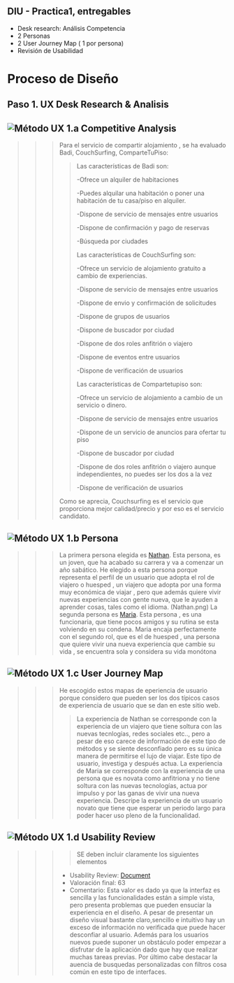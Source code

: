 ## DIU - Practica1, entregables




- Desk research: Análisis Competencia 
- 2 Personas 
- 2 User Journey Map  ( 1 por persona)
- Revisión de Usabilidad 


# Proceso de Diseño 

## Paso 1. UX Desk Research & Analisis 

![Método UX](../img/Competitive.png) 1.a Competitive Analysis
-----

>>>Para el servicio de compartir alojamiento , se ha evaluado Badi, CouchSurfing, ComparteTuPiso:
>>>>Las características de Badi son:
>>>>
>>>>-Ofrece un alquiler de habitaciones
>>>>
>>>>-Puedes alquilar una habitación o poner una habitación de tu casa/piso en alquiler.
>>>>
>>>>-Dispone de servicio de mensajes entre usuarios
>>>>
>>>>-Dispone de confirmación y pago de reservas
>>>>
>>>>-Búsqueda por ciudades
>>>>
>>>>Las características de CouchSurfing son:
>>>>
>>>>-Ofrece un servicio de alojamiento gratuito a cambio de experiencias.
>>>>
>>>>-Dispone de servicio de mensajes entre usuarios
>>>>
>>>>-Dispone de envio y confirmación de solicitudes
>>>>
>>>>-Dispone de grupos de usuarios
>>>>
>>>>-Dispone de buscador por ciudad
>>>>
>>>>-Dispone de dos roles anfitrión o viajero
>>>>
>>>>-Dispone de eventos entre usuarios
>>>>
>>>>-Dispone de verificación de usuarios
>>>>
>>>>Las características de Compartetupiso son:
>>>>
>>>>-Ofrece un servicio de alojamiento a cambio de un servicio o dinero.
>>>>
>>>>-Dispone de servicio de mensajes entre usuarios
>>>>
>>>>-Dispone de un servicio de anuncios para ofertar tu piso
>>>>
>>>>-Dispone de buscador por ciudad
>>>>
>>>>-Dispone de dos roles anfitrión o viajero aunque independientes, no puedes ser los dos a la vez
>>>>
>>>>-Dispone de verificación de usuarios
>>>>
>>>Como se aprecia, Couchsurfing es el servicio que proporciona mejor calidad/precio y por eso es el servicio candidato.

![Método UX](../img/Persona.png) 1.b Persona
-----


>>> La primera persona elegida es [Nathan](https://github.com/migueg/DIU20/blob/master/P1/Nathan.PNG). Esta persona, es un joven, que ha acabado su carrera y va a comenzar un año sabático. He elegido a esta persona porque representa el perfil de un usuario que adopta el rol de viajero o huesped , un viajero que adopta por una forma muy económica de viajar , pero que además quiere vivir nuevas experiencias con gente nueva, que le ayuden a aprender cosas, tales como el idioma.
(Nathan.png)
>>> La segunda persona es [Maria](https://github.com/migueg/DIU20/blob/master/P1/Maria.PNG). Esta persona , es una funcionaria, que tiene pocos amigos y su rutina se esta volviendo en su condena. Maria encaja perfectamente con el segundo rol, que es el de huesped , una persona que quiere vivir una nueva experiencia que cambie su vida , se encuentra sola y considera su vida monótona

![Método UX](../img/JourneyMap.png) 1.c User Journey Map
----


>>> He escogido estos mapas de eperiencia de usuario porque considero que pueden ser los dos típicos casos de experiencia de usuario que se dan en este sitio web.
>>>>La experiencia de Nathan se corresponde con la experiencia de un viajero que tiene soltura con las nuevas tecnlogías, redes sociales etc.., pero a pesar de eso carece de información de este tipo de métodos y se siente desconfiado pero es su única manera de permitirse el lujo de viajar. Este tipo de usuario, investiga y después actua.
>>>> La experiencia de Maria se corresponde con la experiencia de una persona que es novata como anfitriona y no tiene soltura con las nuevas tecnologías, actua por impulso y por las ganas de vivir una nueva experiencia. Descripe la experiencia de un usuario novato que tiene que esperar un periodo largo para poder hacer uso pleno de la funcionalidad.

![Método UX](../img/usabilityReview.png) 1.d Usability Review
----

>>>> SE deben incluir claramente los siguientes elementos
>>> - Usability Review: [Document](https://github.com/migueg/DIU20/blob/master/P1/Usability-review-template.xls)
>>> - Valoración final: 63
>>> - Comentario: Esta valor es dado ya que la interfaz es sencilla y las funcionalidades están a simple vista, pero presenta problemas 
que pueden ensuciar la experiencia en el diseño. A pesar de presentar un diseño visual bastante claro,sencillo e intuitivo hay un exceso de información no verificada que puede hacer desconfiar al usuario. Además para los usuarios nuevos puede suponer un obstáculo poder 
empezar a disfrutar de la aplicación dado que hay que realizar muchas tareas previas. Por último cabe destacar la auencia de busquedas
personalizadas con filtros cosa común en este tipo de interfaces.

